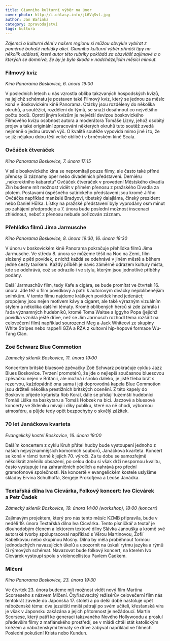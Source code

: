 ```yaml
---
title: Gianniho kulturní výběr na únor
cover-photo: http://i.ohlasy.info/jL6VqSvl.jpg
author: Jan Bařinka
category: zpravodajství
tags: kultura
---
```


*Zájemci o kulturní dění v našem regionu si můžou obvykle vybírat z poměrně bohaté nabídky akcí. Gianniho kulturní výběr přináší tipy na několik událostí, které autor této rubriky pokládá za obzvlášť zajímavé a o kterých se domnívá, že by je bylo škoda v nadcházejícím měsíci minout.*

### Filmový kvíz

*Kino Panorama Boskovice, 6. února 19:00*

V posledních letech u nás vzrostla obliba takzvaných hospodských kvízů, na jejichž schématu je postaven také Filmový kvíz, který se jednou za měsíc koná v Boskovickém kině Panorama. Otázky jsou rozděleny do několika okruhů, a soutěžící, rozdělení do týmů, se snaží dosáhnout co největšího počtu bodů. Oproti jiným kvízům je největší devizou boskovického Filmového kvízu osobnost autora a moderátora Tomáše Lizny, jehož osobitý projev a také originální zpracování některých okruhů tuto soutěž zvedá nejméně o jednu úroveň výš. O kvalitě soutěže vypovídá mimo jiné i to, že se již nějakou dobu těší velké oblibě i v brněnském kině Scala.

### Ovčáček čtveráček

*Kino Panorama Boskovice, 7. února 17:15*

V sále boskovického kina se nepromítají pouze filmy, ale často také přímé přenosy či záznamy oper nebo divadelních představení. Derniéru „nekorektního kabaretu“ Ovčáček čtveráček v provedení Městského divadla Zlín budeme mít možnost vidět v přímém přenosu z pražského Divadla za plotem. Postavami úspěšného satirického představení jsou kromě Jiřího Ovčáčka například manželé Bradyovi, tibetský dalajláma, čínský prezident nebo Daniel Hůlka. Lístky na pražské představení byly vyprodány osm minut po zahájení předprodeje a 7. února bude poslední možnost inscenaci zhlédnout, neboť z přenosu nebude pořizován záznam.

### Přehlídka filmů Jima Jarmusche

*Kino Panorama Boskovice, 8. února 19:30, 16. února 19:30*

V únoru v boskovickém kině Panorama pokračuje přehlídka filmů Jima Jarmusche. Ve středu 8. února se můžeme těšit na Noc na Zemi, film složený z pěti povídek, z nichž každá se odehrává v jiném městě a během jedné cesty taxíkem. Každý příběh je navíc záměrně odrazem kultury místa, kde se odehrává, což se odrazilo i ve stylu, kterým jsou jednotlivé příběhy podány.

Další Jarmuschův film, tedy Kafe a cigára, se bude promítat ve čtvrtek 16. února. Jde též o film povídkový a patří k autorovým divácky nejoblíbenějším snímkům. V tomto filmu najdeme krátkých povídek hned jedenáct; propojeny jsou nejen motivem kávy a cigaret, ale také výrazným vizuálním stylem a několika dalšími tématy. Kromě oblíbených herců si zde zahrála i řada významných hudebníků, kromě Toma Waitse a Iggyho Popa (jejichž povídka vznikla ještě dříve, než se Jim Jarmusch rozhodl téma rozšířit na celovečerní film) například sourozenci Meg a Jack Whiteovi ze skupiny White Stripes nebo rappeři GZA a RZA z kultovní hip-hopové formace Wu-Tang Clan.

### Zoë Schwarz Blue Commotion

*Zámecký skleník Boskovice, 11. února 19:00*

Koncertem britské bluesové zpěvačky Zoë Schwarz pokračuje cyklus Jazz Blues Boskovice. Tvrzení promotérů, že jde o nejlepší současnou bluesovou zpěvačku nejen v Británii, ale možná i široko daleko, je jistě třeba brát s rezervou, každopádně ona sama i její doprovodná kapela Blue Commotion jsou držiteli několika prestižních britských ocenění. Z této kapely do Boskovic přijede kytarista Rob Koral, dále se přidají tuzemští hudebníci Tomáš Liška na baskytaru a Tomáš Hobzek na bicí. Jazzové a bluesové koncerty ve Skleníku mívají i díky publiku, které na ně chodí, výbornou atmosféru, a půjde tedy opět bezpochyby o skvělý zážitek.

### 70 let Janáčkova kvarteta

*Evangelický kostel Boskovice, 16. února 19:00*

Dalším koncertem z cyklu Kruh přátel hudby bude vystoupení jednoho z našich nejvýznamnějších komorních souborů, Janáčkova kvarteta. Koncert se koná v rámci turné k jejich 70. výročí. Za tu dobu se samozřejmě několikrát změnilo obsazení, po celou dobu si však drží nespornou kvalitu, často vystupuje i na zahraničních pódiích a nahrává pro přední gramofonové společnosti. Na koncertě v evangelickém kostele uslyšíme skladby Ervína Schulhoffa, Sergeje Prokofjeva a Leoše Janáčka.

### Textařská dílna Iva Cicvárka, Folkový koncert: Ivo Cicvárek a Petr Čadek

*Zámecký skleník Boskovice, 19. února 14:00 (workshop), 18:00 (koncert)*

Zajímavým projektem, který pro nás tento měsíc KZMB připravila, bude v neděli 19. února Textařská dílna Iva Cicvárka. Tento písničkář a textař je dlouhodobým členem a lektorem textové dílny Slávka Janouška a kromě své autorské tvorby spolupracoval například s Věrou Martinovou, Žofií Kabelkovou nebo skupinou Mošny. Dílna by měla proběhnout formou jednoduchých navazujících úkolů a upozornit na úskalí rytmu jazyka a rýmů či rýmových schémat. Navazovat bude folkový koncert, na kterém Ivo Cicvárek vystoupí spolu s violoncellistou Pavlem Čadkem.

### Mlčení

*Kino Panorama Boskovice, 23. února 19:30*

Ve čtvrtek 23. února budeme mít možnost vidět nový film Martina Scorseseho s názvem Mlčení. Čtyřiadvacátý režisérův celovečerní film nás tentokrát zavede do Japonska 17. století a po delší době nastoluje opět náboženské téma: dva jezuitští mniši pátrají po svém učiteli, křesťanská víra je však v Japonsku zakázána a jejich přítomnost je nežádoucí. Martin Scorsese, který patří ke generaci takzvaného Nového Hollywoodu a proslul především filmy z mafiánského prostředí, se v mládí chtěl stát katolickým knězem a náboženskými tématy se dříve zabýval například ve filmech Poslední pokušení Krista nebo Kundun.
